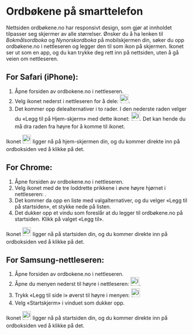 # Ordbøkene på smarttelefon
Nettsiden ordbøkene.no har responsivt design, som gjør at innholdet tilpasser seg skjermer av alle størrelser. Ønsker du å ha lenken til _Bokmålsordboka_ og _Nynorskordboka_ på mobilskjermen din, søker du opp ordbøkene.no i nettleseren og legger den til som ikon på skjermen. Ikonet ser ut som en app, og du kan trykke deg rett inn på nettsiden, uten å gå veien om nettleseren.


## For Safari (iPhone):
1. Åpne forsiden av ordbokene.no i nettleseren.
2. Velg ikonet nederst i nettleseren for å dele: <img style="display:inline; margin-bottom: .5em" alt="ikon" src="/icons/MaterialSymbolsIosShareRounded.svg" width="24" height="24">.
3. Det kommer opp delealternativer i to rader. I den nederste raden velger du «Legg til på Hjem-skjerm» med dette ikonet: <img style="display:inline; margin-bottom: .5em" alt="ikon" src="/icons/MaterialSymbolsAddBoxRounded.svg" width="24" height="24">. Det kan hende du må dra raden fra høyre for å komme til ikonet.

Ikonet <img style="display:inline; margin-bottom: .5em" alt="ikon" src="/favicon.ico" width="24" height="24"> ligger nå på hjem-skjermen din, og du kommer direkte inn på ordboksiden ved å klikke på det.</span>

## For Chrome:
1. Åpne forsiden av ordbokene.no i nettleseren.
3. Velg ikonet med de tre loddrette prikkene i øvre høyre hjørnet i nettleseren: .
4. Det kommer da opp en liste med valgalternativer, og du velger «Legg til på startsiden», et stykke nede på listen.
5. Det dukker opp et vindu som foreslår at du legger til ordbøkene.no på startsiden. Klikk på valget «Legg til».

Ikonet <img style="display:inline; margin-bottom: .5em" alt="ikon" src="/favicon.ico" width="24" height="24">  ligger nå på startsiden din, og du kommer direkte inn på ordboksiden ved å klikke på det. 

## For Samsung-nettleseren:
1. Åpne forsiden av ordbokene.no i nettleseren.
2. Åpne du menyen nederst til høyre i nettleseren: <img style="display:inline; margin-bottom: .5em" alt="ikon" src="/icons/SystemUiconsMenuHamburger.svg" width="24" height="24">.
3. Trykk «Legg til side i» øverst til høyre i menyen: <img style="display:inline; margin-bottom: .5em" alt="ikon" src="/icons/SystemUiconsPlus.svg" width="24" height="24">
4. Velg «Startskjerm» i vinduet som dukker opp.

Ikonet <img style="display:inline; margin-bottom: .5em" alt="ikon" src="/favicon.ico" width="24" height="24">  ligger nå på startsiden din, og du kommer direkte inn på ordboksiden ved å klikke på det. 